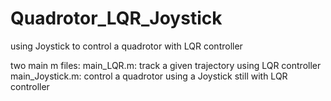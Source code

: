 # Quadrotor_LQR_Joystick
using Joystick to control a quadrotor with LQR controller

two main m files:
main_LQR.m:  track a given trajectory using LQR controller
main_Joystick.m: control a quadrotor using a Joystick still with LQR controller
